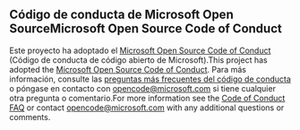 ## <a name="microsoft-open-source-code-of-conduct"></a><span data-ttu-id="438c4-101">Código de conducta de Microsoft Open Source</span><span class="sxs-lookup"><span data-stu-id="438c4-101">Microsoft Open Source Code of Conduct</span></span>

<span data-ttu-id="438c4-102">Este proyecto ha adoptado el [Microsoft Open Source Code of Conduct](https://opensource.microsoft.com/codeofconduct/) (Código de conducta de código abierto de Microsoft).</span><span class="sxs-lookup"><span data-stu-id="438c4-102">This project has adopted the [Microsoft Open Source Code of Conduct](https://opensource.microsoft.com/codeofconduct/).</span></span>
<span data-ttu-id="438c4-103">Para más información, consulte las [preguntas más frecuentes del código de conducta](https://opensource.microsoft.com/codeofconduct/faq/) o póngase en contacto con [opencode@microsoft.com](mailto:opencode@microsoft.com) si tiene cualquier otra pregunta o comentario.</span><span class="sxs-lookup"><span data-stu-id="438c4-103">For more information see the [Code of Conduct FAQ](https://opensource.microsoft.com/codeofconduct/faq/) or contact [opencode@microsoft.com](mailto:opencode@microsoft.com) with any additional questions or comments.</span></span>
